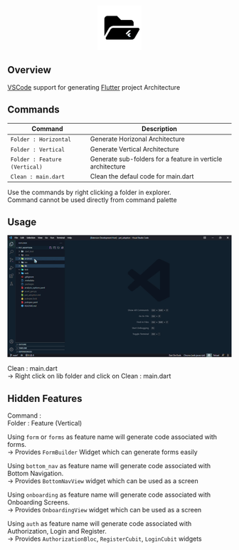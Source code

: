 
<p align="center">
<img src="https://raw.githubusercontent.com/SushanShakya/flutter_folder_structure_generator/main/assets/logo.png" height="100" alt="Architecture Generator" />
</p>

## Overview
[VSCode](https://code.visualstudio.com/) support for generating [Flutter](https://flutter.dev/) project Architecture

## Commands

| Command            | Description          |
| ------------------ | -------------------- |
| `Folder : Horizontal`   | Generate Horizonal Architecture  |
| `Folder : Vertical` | Generate Vertical Architecture |
| `Folder : Feature (Vertical)` | Generate sub-folders for a feature in verticle architecture  |
| `Clean : main.dart` | Clean the defaul code for main.dart  |

Use the commands by right clicking a folder in explorer.<br>
Command cannot be used directly from command palette

## Usage

![demo](https://raw.githubusercontent.com/SushanShakya/flutter_folder_structure_generator/main/assets/usage.gif)


Clean : main.dart<br>
-> Right click on lib folder and click on Clean : main.dart

## Hidden Features

Command :<br>
    Folder : Feature (Vertical)

Using `form` or `forms` as feature name will generate code associated with forms.<br>
    -> Provides `FormBuilder` Widget which can generate forms easily

Using `bottom_nav` as feature name will generate code associated with Bottom Navigation.<br>
    -> Provides `BottomNavView` widget which can be used as a screen

Using `onboarding` as feature name will generate code associated with Onboarding Screens.<br>
    -> Provides `OnboardingView` widget which can be used as a screen

Using `auth` as feature name will generate code associated with Authorization, Login and Register.<br>
    -> Provides `AuthorizationBloc`, `RegisterCubit`, `LoginCubit`  widgets